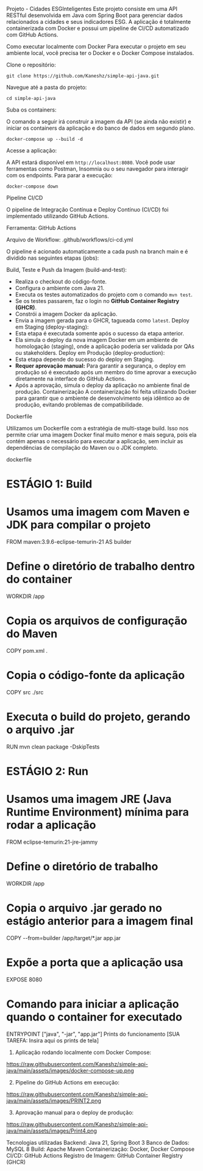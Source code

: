 Projeto - Cidades ESGInteligentes
Este projeto consiste em uma API RESTful desenvolvida em Java com Spring Boot para gerenciar dados relacionados a cidades e seus indicadores ESG. A aplicação é totalmente containerizada com Docker e possui um pipeline de CI/CD automatizado com GitHub Actions.

Como executar localmente com Docker
Para executar o projeto em seu ambiente local, você precisa ter o Docker e o Docker Compose instalados.

Clone o repositório:



    git clone https://github.com/Kaneshz/simple-api-java.git

Navegue até a pasta do projeto:

    cd simple-api-java

Suba os containers:

O comando a seguir irá construir a imagem da API (se ainda não existir) e iniciar os containers da aplicação e do banco de dados em segundo plano.

    docker-compose up --build -d

Acesse a aplicação:

A API estará disponível em `http://localhost:8080`. Você pode usar ferramentas como Postman, Insomnia ou o seu navegador para interagir com os endpoints.
Para parar a execução:

    docker-compose down


Pipeline CI/CD

O pipeline de Integração Contínua e Deploy Contínuo (CI/CD) foi implementado utilizando GitHub Actions.

Ferramenta: GitHub Actions

Arquivo de Workflow: .github/workflows/ci-cd.yml

O pipeline é acionado automaticamente a cada push na branch main e é dividido nas seguintes etapas (jobs):

Build, Teste e Push da Imagem (build-and-test):
*   Realiza o checkout do código-fonte.
*   Configura o ambiente com Java 21.
*   Executa os testes automatizados do projeto com o comando `mvn test`.
*   Se os testes passarem, faz o login no **GitHub Container Registry (GHCR)**.
*   Constrói a imagem Docker da aplicação.
*   Envia a imagem gerada para o GHCR, tagueada como `latest`.
Deploy em Staging (deploy-staging):
*   Esta etapa é executada somente após o sucesso da etapa anterior.
*   Ela simula o deploy da nova imagem Docker em um ambiente de homologação (staging), onde a aplicação poderia ser validada por QAs ou stakeholders.
Deploy em Produção (deploy-production):
*   Esta etapa depende do sucesso do deploy em Staging.
*   **Requer aprovação manual:** Para garantir a segurança, o deploy em produção só é executado após um membro do time aprovar a execução diretamente na interface do GitHub Actions.
*   Após a aprovação, simula o deploy da aplicação no ambiente final de produção.
Containerização
A containerização foi feita utilizando Docker para garantir que o ambiente de desenvolvimento seja idêntico ao de produção, evitando problemas de compatibilidade.

Dockerfile

Utilizamos um Dockerfile com a estratégia de multi-stage build. Isso nos permite criar uma imagem Docker final muito menor e mais segura, pois ela contém apenas o necessário para executar a aplicação, sem incluir as dependências de compilação do Maven ou o JDK completo.

dockerfile


# ESTÁGIO 1: Build
# Usamos uma imagem com Maven e JDK para compilar o projeto
FROM maven:3.9.6-eclipse-temurin-21 AS builder

# Define o diretório de trabalho dentro do container
WORKDIR /app

# Copia os arquivos de configuração do Maven
COPY pom.xml .

# Copia o código-fonte da aplicação
COPY src ./src

# Executa o build do projeto, gerando o arquivo .jar
RUN mvn clean package -DskipTests

# ESTÁGIO 2: Run
# Usamos uma imagem JRE (Java Runtime Environment) mínima para rodar a aplicação
FROM eclipse-temurin:21-jre-jammy

# Define o diretório de trabalho
WORKDIR /app

# Copia o arquivo .jar gerado no estágio anterior para a imagem final
COPY --from=builder /app/target/*.jar app.jar

# Expõe a porta que a aplicação usa
EXPOSE 8080

# Comando para iniciar a aplicação quando o container for executado
ENTRYPOINT ["java", "-jar", "app.jar"]
Prints do funcionamento
[SUA TAREFA: Insira aqui os prints de tela]

1. Aplicação rodando localmente com Docker Compose:

https://raw.githubusercontent.com/Kaneshz/simple-api-java/main/assets/images/docker-compose-up.png

2. Pipeline do GitHub Actions em execução:

https://raw.githubusercontent.com/Kaneshz/simple-api-java/main/assets/images/PRINT2.png

3. Aprovação manual para o deploy de produção:

https://raw.githubusercontent.com/Kaneshz/simple-api-java/main/assets/images/Print4.png

Tecnologias utilizadas
Backend: Java 21, Spring Boot 3
Banco de Dados: MySQL 8
Build: Apache Maven
Containerização: Docker, Docker Compose
CI/CD: GitHub Actions
Registro de Imagem: GitHub Container Registry (GHCR)
